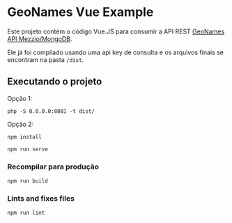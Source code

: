 GeoNames Vue Example
=================================================

Este projeto contém o código Vue.JS para consumir a API REST [GeoNames API Mezzio/MongoDB](https://github.com/mariojrrc/geonames-api-mezzio).

Ele já foi compilado usando uma api key de consulta e os arquivos finais se encontram na pasta `/dist`. 

## Executando o projeto
Opção 1:
```
php -S 0.0.0.0:8081 -t dist/
```

Opção 2:
```
npm install
```
```
npm run serve
```

### Recompilar para produção
```
npm run build
```

### Lints and fixes files
```
npm run lint
```

